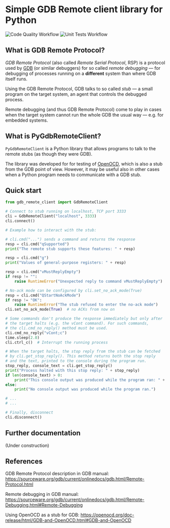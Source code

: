 # Simple GDB Remote client library for Python

![Code Quality Workflow](https://github.com/HonzaMat/PyGdbRemoteClient/actions/workflows/code_quality.yml/badge.svg)
![Unit Tests Workflow](https://github.com/HonzaMat/PyGdbRemoteClient/actions/workflows/unit_tests.yml/badge.svg)

## What is GDB Remote Protocol?

*GDB Remote Protocol* (also called *Remote Serial Protocol*, RSP) is a protocol used by [GDB](https://www.sourceware.org/gdb/) (or similar debuggers) for so called *remote debugging* &mdash; for debugging of processes running on a **different** system than where GDB itself runs.

Using the GDB Remote Protocol, GDB talks to so called *stub* &mdash; a small program on the target system, an agent that controls the debugged process.

Remote debugging (and thus GDB Remote Protocol) come to play in cases when the target system cannot run the whole GDB the usual way &mdash; e.g. for embedded systems.


## What is PyGdbRemoteClient?

`PyGdbRemoteClient` is a Python library that allows programs to talk to the remote stubs (as though they were GDB). 

The library was developed for for testing of [OpenOCD](https://www.openocd.org/), which is also a stub from the GDB point of view. However, it may be useful also in other cases when a Python program needs to communicate with a GDB stub.


## Quick start

```py
from gdb_remote_client import GdbRemoteClient

# Connect to stub running on localhost, TCP port 3333
cli = GdbRemoteClient("localhost", 3333) 
cli.connect()

# Example how to interact with the stub:

# cli.cmd("...") sends a command and returns the response
resp = cli.cmd("qSupported")
print("The remote stub supports these features: " + resp)  

resp = cli.cmd("g")
print("Values of general-purpose registers: " + resp)

resp = cli.cmd("vMustReplyEmpty")
if resp != "":
    raise RuntimeError("Unexpected reply to command vMustReplyEmpty")

# No-ack mode can be configured by cli.set_no_ack_mode(True)
resp = cli.cmd("QStartNoAckMode")
if resp != "OK":
    raise RuntimeError("The stub refused to enter the no-ack mode")
cli.set_no_ack_mode(True)  # no ACKs from now on

# Some commands don't produce the response immediately but only after
# the target halts (e.g. the vCont command). For such commands, 
# the cli.cmd_no_reply() method must be used.
cli.cmd_no_reply("vCont;c")  
time.sleep(2.0)
cli.ctrl_c()  # Interrupt the running process

# When the target halts, the stop reply from the stub can be fetched 
# by cli.get_stop_reply(). This method returns both the stop reply
# and the text, printed to the console during the program run.
stop_reply, console_text = cli.get_stop_reply()
print("Process halted with this stop reply: " + stop_reply)
if len(console_text) > 0:
    print("This console output was produced while the program ran: " + console_text)
else:
    print("No console output was produced while the program ran.")

# ...
# ...

# Finally, disconnect
cli.disconnect()

```


## Further documentation

(Under construction)


## References

GDB Remote Protocol description in GDB manual: https://sourceware.org/gdb/current/onlinedocs/gdb.html/Remote-Protocol.html

Remote debugging in GDB manual: https://sourceware.org/gdb/current/onlinedocs/gdb.html/Remote-Debugging.html#Remote-Debugging

Using OpenOCD as a stub for GDB: https://openocd.org/doc-release/html/GDB-and-OpenOCD.html#GDB-and-OpenOCD
